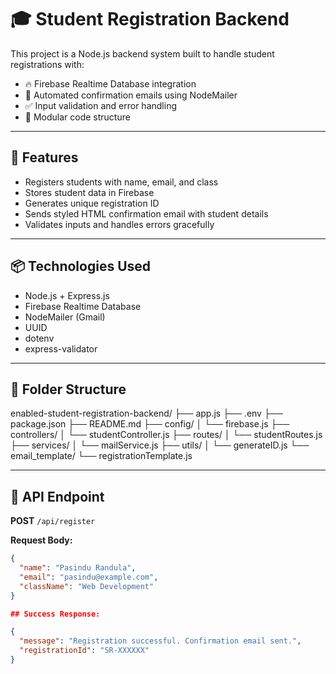 # 🎓 Student Registration Backend

This project is a Node.js backend system built to handle student registrations with:

- 🔥 Firebase Realtime Database integration
- 📧 Automated confirmation emails using NodeMailer
- ✅ Input validation and error handling
- 🧩 Modular code structure

---

## 🚀 Features

- Registers students with name, email, and class
- Stores student data in Firebase
- Generates unique registration ID
- Sends styled HTML confirmation email with student details
- Validates inputs and handles errors gracefully

---

## 📦 Technologies Used

- Node.js + Express.js
- Firebase Realtime Database
- NodeMailer (Gmail)
- UUID
- dotenv
- express-validator

---

## 📁 Folder Structure

enabled-student-registration-backend/
├── app.js
├── .env
├── package.json
├── README.md
├── config/
│ └── firebase.js
├── controllers/
│ └── studentController.js
├── routes/
│ └── studentRoutes.js
├── services/
│ └── mailService.js
├── utils/
│ └── generateID.js
└── email_template/
└── registrationTemplate.js


---

## 📮 API Endpoint

**POST** `/api/register`

**Request Body:**
```json
{
  "name": "Pasindu Randula",
  "email": "pasindu@example.com",
  "className": "Web Development"
}

## Success Response:

{
  "message": "Registration successful. Confirmation email sent.",
  "registrationId": "SR-XXXXXX"
}

